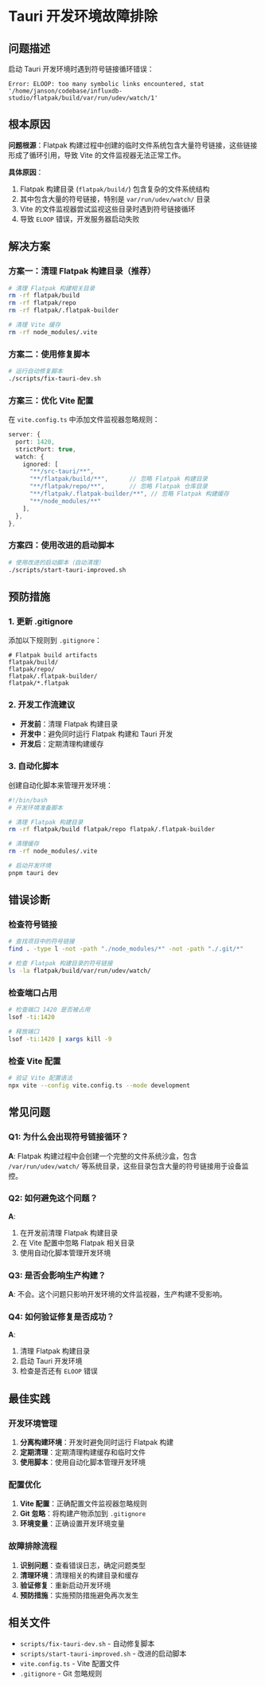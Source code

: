 # Tauri 开发环境故障排除

## 问题描述

启动 Tauri 开发环境时遇到符号链接循环错误：

```
Error: ELOOP: too many symbolic links encountered, stat '/home/janson/codebase/influxdb-studio/flatpak/build/var/run/udev/watch/1'
```

## 根本原因

**问题根源**：Flatpak 构建过程中创建的临时文件系统包含大量符号链接，这些链接形成了循环引用，导致 Vite 的文件监视器无法正常工作。

**具体原因**：
1. Flatpak 构建目录 (`flatpak/build/`) 包含复杂的文件系统结构
2. 其中包含大量的符号链接，特别是 `var/run/udev/watch/` 目录
3. Vite 的文件监视器尝试监视这些目录时遇到符号链接循环
4. 导致 `ELOOP` 错误，开发服务器启动失败

## 解决方案

### 方案一：清理 Flatpak 构建目录（推荐）

```bash
# 清理 Flatpak 构建相关目录
rm -rf flatpak/build
rm -rf flatpak/repo
rm -rf flatpak/.flatpak-builder

# 清理 Vite 缓存
rm -rf node_modules/.vite
```

### 方案二：使用修复脚本

```bash
# 运行自动修复脚本
./scripts/fix-tauri-dev.sh
```

### 方案三：优化 Vite 配置

在 `vite.config.ts` 中添加文件监视器忽略规则：

```typescript
server: {
  port: 1420,
  strictPort: true,
  watch: {
    ignored: [
      "**/src-tauri/**",
      "**/flatpak/build/**",      // 忽略 Flatpak 构建目录
      "**/flatpak/repo/**",       // 忽略 Flatpak 仓库目录
      "**/flatpak/.flatpak-builder/**", // 忽略 Flatpak 构建缓存
      "**/node_modules/**"
    ],
  },
},
```

### 方案四：使用改进的启动脚本

```bash
# 使用改进的启动脚本（自动清理）
./scripts/start-tauri-improved.sh
```

## 预防措施

### 1. 更新 .gitignore

添加以下规则到 `.gitignore`：

```gitignore
# Flatpak build artifacts
flatpak/build/
flatpak/repo/
flatpak/.flatpak-builder/
flatpak/*.flatpak
```

### 2. 开发工作流建议

- **开发前**：清理 Flatpak 构建目录
- **开发中**：避免同时运行 Flatpak 构建和 Tauri 开发
- **开发后**：定期清理构建缓存

### 3. 自动化脚本

创建自动化脚本来管理开发环境：

```bash
#!/bin/bash
# 开发环境准备脚本

# 清理 Flatpak 构建目录
rm -rf flatpak/build flatpak/repo flatpak/.flatpak-builder

# 清理缓存
rm -rf node_modules/.vite

# 启动开发环境
pnpm tauri dev
```

## 错误诊断

### 检查符号链接

```bash
# 查找项目中的符号链接
find . -type l -not -path "./node_modules/*" -not -path "./.git/*"

# 检查 Flatpak 构建目录的符号链接
ls -la flatpak/build/var/run/udev/watch/
```

### 检查端口占用

```bash
# 检查端口 1420 是否被占用
lsof -ti:1420

# 释放端口
lsof -ti:1420 | xargs kill -9
```

### 检查 Vite 配置

```bash
# 验证 Vite 配置语法
npx vite --config vite.config.ts --mode development
```

## 常见问题

### Q1: 为什么会出现符号链接循环？

**A**: Flatpak 构建过程中会创建一个完整的文件系统沙盒，包含 `/var/run/udev/watch/` 等系统目录，这些目录包含大量的符号链接用于设备监控。

### Q2: 如何避免这个问题？

**A**: 
1. 在开发前清理 Flatpak 构建目录
2. 在 Vite 配置中忽略 Flatpak 相关目录
3. 使用自动化脚本管理开发环境

### Q3: 是否会影响生产构建？

**A**: 不会。这个问题只影响开发环境的文件监视器，生产构建不受影响。

### Q4: 如何验证修复是否成功？

**A**: 
1. 清理 Flatpak 构建目录
2. 启动 Tauri 开发环境
3. 检查是否还有 `ELOOP` 错误

## 最佳实践

### 开发环境管理

1. **分离构建环境**：开发时避免同时运行 Flatpak 构建
2. **定期清理**：定期清理构建缓存和临时文件
3. **使用脚本**：使用自动化脚本管理开发环境

### 配置优化

1. **Vite 配置**：正确配置文件监视器忽略规则
2. **Git 忽略**：将构建产物添加到 `.gitignore`
3. **环境变量**：正确设置开发环境变量

### 故障排除流程

1. **识别问题**：查看错误日志，确定问题类型
2. **清理环境**：清理相关的构建目录和缓存
3. **验证修复**：重新启动开发环境
4. **预防措施**：实施预防措施避免再次发生

## 相关文件

- `scripts/fix-tauri-dev.sh` - 自动修复脚本
- `scripts/start-tauri-improved.sh` - 改进的启动脚本
- `vite.config.ts` - Vite 配置文件
- `.gitignore` - Git 忽略规则 